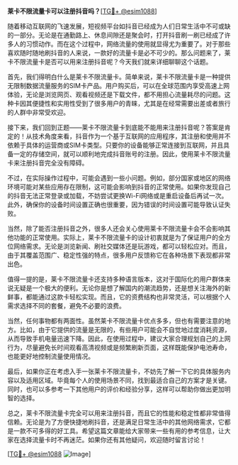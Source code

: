 **莱卡不限流量卡可以注册抖音吗？**[[TG💪+ @esim1088](https://t.me/s/esim1088)]

随着移动互联网的飞速发展，短视频平台如抖音已经成为人们日常生活中不可或缺的一部分。无论是在通勤路上、休息间隙还是聚会时，打开抖音刷一刷已经成了许多人的习惯动作。而在这个过程中，网络流量的使用就显得尤为重要了。对于那些喜欢随时随地刷抖音的人来说，一款好的流量卡是必不可少的。那么问题来了，莱卡不限流量卡是否可以用来注册抖音呢？今天我们就来详细聊聊这个话题。

首先，我们得明白什么是莱卡不限流量卡。简单来说，莱卡不限流量卡是一种提供无限制数据流量服务的SIM卡产品。用户购买后，可以在全球范围内享受高速上网体验，无论是浏览网页、观看视频还是下载文件，都不用担心流量耗尽的问题。这种卡因其便捷性和实用性受到了很多用户的青睐，尤其是在经常需要出差或者旅行的人群中非常受欢迎。

接下来，我们回到正题——莱卡不限流量卡到底能不能用来注册抖音呢？答案是肯定的！从技术角度来看，抖音作为一个基于互联网的应用程序，其注册和使用并不依赖于具体的运营商或SIM卡类型。只要你的设备能够正常连接到互联网，并且具备一定的存储空间，就可以顺利地完成抖音账号的注册。因此，使用莱卡不限流量卡来注册抖音完全没有障碍。

不过，在实际操作过程中，可能会遇到一些小问题。例如，部分国家或地区的网络环境可能对某些应用存在限制，这可能会影响到抖音的正常使用。如果你发现自己的抖音无法正常登录或加载，不妨尝试更换Wi-Fi网络或是重启设备后再试一次。此外，确保你的设备时间设置正确也很重要，因为错误的时间设置可能导致认证失败。

当然，除了能否注册抖音之外，很多人还会关心使用莱卡不限流量卡会不会影响其他功能的正常使用。实际上，莱卡不限流量卡的设计初衷就是为了保证用户的全方位网络需求。无论是浏览新闻、刷社交媒体还是玩游戏，都可以轻松应对。而且，由于其覆盖范围广、稳定性强的特点，很多用户反馈称它在各种场景下表现都非常出色。

值得一提的是，莱卡不限流量卡还支持多种语言版本，这对于国际化的用户群体来说无疑是一个极大的便利。无论你是想了解国内的潮流趋势，还是想关注海外的新鲜事，都能通过这款卡轻松实现。而且，它的资费结构也非常灵活，可以根据个人需求选择不同的套餐，避免不必要的浪费。

当然，任何事物都有两面性。虽然莱卡不限流量卡优点多多，但也有需要注意的地方。比如，由于它提供的流量是无限的，有些用户可能会不自觉地过度消耗资源，从而导致手机电量迅速下降。因此，在使用过程中，建议大家合理规划自己的上网行为，尽量避免长时间观看高清视频或是频繁刷新页面，这样既能保护电池寿命，也能更好地控制流量使用情况。

最后，如果你正在考虑入手一张莱卡不限流量卡，不妨先了解一下它的具体服务内容以及适用区域。毕竟每个人的使用场景不同，找到最适合自己的方案才是关键。同时，也可以多参考一下其他用户的评价和经验分享，这样可以帮助你做出更加明智的选择。

总之，莱卡不限流量卡完全可以用来注册抖音，而且它的性能和稳定性都非常值得信赖。无论是为了方便快捷地刷抖音，还是满足日常生活中的其他网络需求，它都是一款不可多得的好工具。希望这篇文章能给大家带来一些有用的参考信息，让大家在选择流量卡时不再迷茫。如果你还有其他疑问，欢迎随时留言讨论！

[[TG💪+ @esim1088](https://t.me/s/esim1088) ![Image](https://i.postimg.cc/4NQfJmqS/Snipaste-2025-05-13-00-14-12.png)]